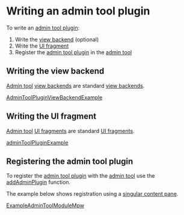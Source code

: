 # Writing an admin tool plugin

To write an [admin tool plugin](def://):

1. Write the [view backend](def://) (optional)
2. Write the [UI fragment](def://)
3. Register the [admin tool plugin](def://) in the [admin tool](def://)

## Writing the view backend

[Admin tool](def://) [view backends](def://) are standard [view backends](def://).

[AdminToolPluginViewBackendExample](example://)

## Writing the UI fragment

[Admin tool](def://) [UI fragments](def://) are standard [UI fragments](def://).

[adminToolPluginExample](function://)


## Registering the admin tool plugin

To register the [admin tool plugin](def://) with the [admin tool](def://) use
the [addAdminPlugin](function://fun.adaptive.app.ui.mpw.util) function.

The example below shows registration using a [singular content pane](def://).

[ExampleAdminToolModuleMpw](class://)